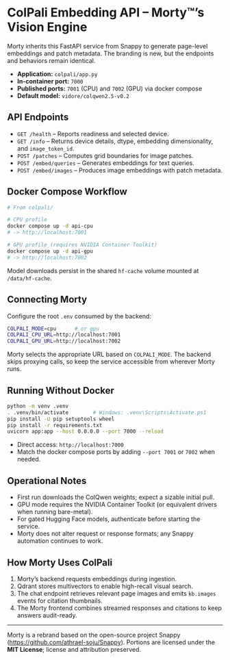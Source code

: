 # ColPali Embedding API – Morty™’s Vision Engine

Morty inherits this FastAPI service from Snappy to generate page-level embeddings and patch metadata. The branding is new, but the endpoints and behaviors remain identical.

- **Application:** `colpali/app.py`  
- **In-container port:** `7000`  
- **Published ports:** `7001` (CPU) and `7002` (GPU) via docker compose  
- **Default model:** `vidore/colqwen2.5-v0.2`

## API Endpoints

- `GET /health` – Reports readiness and selected device.  
- `GET /info` – Returns device details, dtype, embedding dimensionality, and `image_token_id`.  
- `POST /patches` – Computes grid boundaries for image patches.  
- `POST /embed/queries` – Generates embeddings for text queries.  
- `POST /embed/images` – Produces image embeddings with patch metadata.

## Docker Compose Workflow

```bash
# From colpali/

# CPU profile
docker compose up -d api-cpu
# -> http://localhost:7001

# GPU profile (requires NVIDIA Container Toolkit)
docker compose up -d api-gpu
# -> http://localhost:7002
```

Model downloads persist in the shared `hf-cache` volume mounted at `/data/hf-cache`.

## Connecting Morty

Configure the root `.env` consumed by the backend:

```bash
COLPALI_MODE=cpu      # or gpu
COLPALI_CPU_URL=http://localhost:7001
COLPALI_GPU_URL=http://localhost:7002
```

Morty selects the appropriate URL based on `COLPALI_MODE`. The backend skips proxying calls, so keep the service accessible from wherever Morty runs.

## Running Without Docker

```bash
python -m venv .venv
. .venv/bin/activate        # Windows: .venv\Scripts\Activate.ps1
pip install -U pip setuptools wheel
pip install -r requirements.txt
uvicorn app:app --host 0.0.0.0 --port 7000 --reload
```

- Direct access: `http://localhost:7000`  
- Match the docker compose ports by adding `--port 7001` or `7002` when needed.

## Operational Notes

- First run downloads the ColQwen weights; expect a sizable initial pull.  
- GPU mode requires the NVIDIA Container Toolkit (or equivalent drivers when running bare-metal).  
- For gated Hugging Face models, authenticate before starting the service.  
- Morty does not alter request or response formats; any Snappy automation continues to work.

## How Morty Uses ColPali

1. Morty’s backend requests embeddings during ingestion.  
2. Qdrant stores multivectors to enable high-recall visual search.  
3. The chat endpoint retrieves relevant page images and emits `kb.images` events for citation thumbnails.  
4. The Morty frontend combines streamed responses and citations to keep answers audit-ready.

---

Morty is a rebrand based on the open-source project Snappy (https://github.com/athrael-soju/Snappy). Portions are licensed under the **MIT License**; license and attribution preserved.
